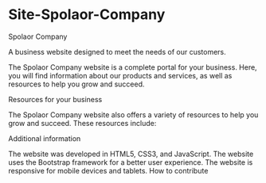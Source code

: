 # Site-Spolaor-Company
Spolaor Company

A business website designed to meet the needs of our customers.

The Spolaor Company website is a complete portal for your business. Here, you will find information about our products and services, as well as resources to help you grow and succeed.

Resources for your business

The Spolaor Company website also offers a variety of resources to help you grow and succeed. These resources include:

Additional information

The website was developed in HTML5, CSS3, and JavaScript.
The website uses the Bootstrap framework for a better user experience.
The website is responsive for mobile devices and tablets.
How to contribute
